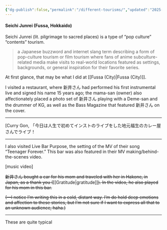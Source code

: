 ```yaml
---
{"dg-publish":false,"permalink":"/different-tourisms/","updated":"2025-05-07T22:20:43.939+08:00"}
---
```




#### Seichi Junrei (Fussa, Hokkaido)

Seichi Junrei (lit. pilgrimage to sacred places) is a type of “pop culture” “contents” tourism. 

> a Japanese buzzword and internet slang term describing a form of pop-culture tourism or film tourism where fans of anime subculture-related media make visits to real-world locations featured as settings, backgrounds, or general inspiration for their favorite series.

At first glance, that may be what I did at [[Fussa (City)\|Fussa (City)]].

I visited a restaurant, where 新井さん had performed his first instrumental live and signed his name 15 years ago; the mama-san (owner) also affectionately placed a photo set of 新井さん playing with a Deme-san and the drummer of KG, as well as the Bass Magazine that featured 新井さん on the cover.

---

\[Curry Gon, 「今日は人生で初めてインストのライブをした地元福生のカレー屋さんでライブ！

---

I also visited Live Bar Purpose, the setting of the MV of their song “Teenager Forever.” This bar was also featured in their MV making/behind-the-scenes video. 

\[music video\]

~~新井さん bought a car for his mom and traveled with her in Hakone, in Japan, as a thank you (~~[[Gratitude\|gratitude]]~~). In the video, he also played for his mom in this bar.~~ 

~~(—I notice I’m writing this in a cold, distant way. I’m do hold deep emotions and affection to these stories, but I’m not sure if I want to express all that to an unknown audience, haha.)~~

---

These are quite typical 
